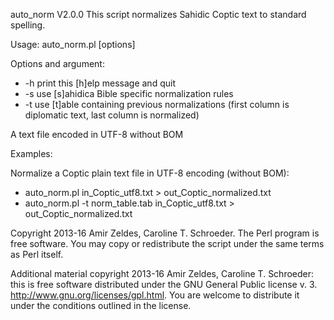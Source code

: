 auto_norm V2.0.0
This script normalizes Sahidic Coptic text to standard spelling.

Usage:  auto_norm.pl [options] <FILE>

Options and argument:

  * -h              print this [h]elp message and quit
  * -s              use [s]ahidica Bible specific normalization rules
  * -t              use [t]able containing previous normalizations (first column is diplomatic text, last column is normalized)

<FILE>    A text file encoded in UTF-8 without BOM


Examples:

Normalize a Coptic plain text file in UTF-8 encoding (without BOM):
  * auto_norm.pl in_Coptic_utf8.txt > out_Coptic_normalized.txt
  * auto_norm.pl -t norm_table.tab in_Coptic_utf8.txt > out_Coptic_normalized.txt

Copyright 2013-16 Amir Zeldes, Caroline T. Schroeder.  The Perl program is free software. You may copy or redistribute the script under the same terms as Perl itself.

Additional material copyright 2013-16 Amir Zeldes, Caroline T. Schroeder: this is free software distributed under the GNU General Public license v. 3. http://www.gnu.org/licenses/gpl.html. You are welcome to distribute it under the conditions outlined in the license.
